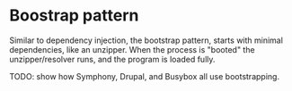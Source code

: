 # Boostrap pattern

Similar to dependency injection, the bootstrap pattern,
starts with minimal dependencies, like an unzipper.
When the process is "booted" the unzipper/resolver runs,
and the program is loaded fully.


TODO: show how Symphony, Drupal, and Busybox all use bootstrapping.



